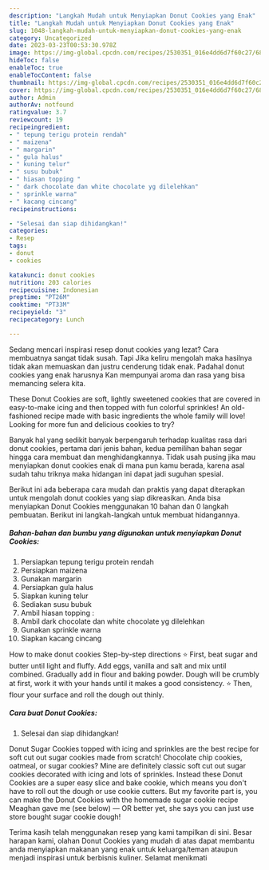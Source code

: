 ```yaml
---
description: "Langkah Mudah untuk Menyiapkan Donut Cookies yang Enak"
title: "Langkah Mudah untuk Menyiapkan Donut Cookies yang Enak"
slug: 1048-langkah-mudah-untuk-menyiapkan-donut-cookies-yang-enak
category: Uncategorized
date: 2023-03-23T00:53:30.978Z
image: https://img-global.cpcdn.com/recipes/2530351_016e4dd6d7f60c27/680x482cq70/donut-cookies-foto-resep-utama.jpg
hideToc: false
enableToc: true
enableTocContent: false
thumbnail: https://img-global.cpcdn.com/recipes/2530351_016e4dd6d7f60c27/680x482cq70/donut-cookies-foto-resep-utama.jpg
cover: https://img-global.cpcdn.com/recipes/2530351_016e4dd6d7f60c27/680x482cq70/donut-cookies-foto-resep-utama.jpg
author: Admin
authorAv: notfound
ratingvalue: 3.7
reviewcount: 19
recipeingredient:
- " tepung terigu protein rendah"
- " maizena"
- " margarin"
- " gula halus"
- " kuning telur"
- " susu bubuk"
- " hiasan topping "
- " dark chocolate dan white chocolate yg dilelehkan"
- " sprinkle warna"
- " kacang cincang"
recipeinstructions:

- "Selesai dan siap dihidangkan!"
categories:
- Resep
tags:
- donut
- cookies

katakunci: donut cookies 
nutrition: 203 calories
recipecuisine: Indonesian
preptime: "PT26M"
cooktime: "PT33M"
recipeyield: "3"
recipecategory: Lunch

---
```



Sedang mencari inspirasi resep donut cookies yang lezat? Cara membuatnya sangat tidak susah. Tapi Jika keliru mengolah maka hasilnya tidak akan memuaskan dan justru cenderung tidak enak. Padahal donut cookies yang enak harusnya Kan mempunyai aroma dan rasa yang bisa memancing selera kita.


These Donut Cookies are soft, lightly sweetened cookies that are covered in easy-to-make icing and then topped with fun colorful sprinkles! An old-fashioned recipe made with basic ingredients the whole family will love! Looking for more fun and delicious cookies to try?

Banyak hal yang sedikit banyak berpengaruh terhadap kualitas rasa dari donut cookies, pertama dari jenis bahan, kedua pemilihan bahan segar hingga cara membuat dan menghidangkannya. Tidak usah pusing jika mau menyiapkan donut cookies enak di mana pun kamu berada, karena asal sudah tahu triknya maka hidangan ini dapat jadi suguhan spesial.


Berikut ini ada beberapa cara mudah dan praktis yang dapat diterapkan untuk mengolah donut cookies yang siap dikreasikan. Anda bisa menyiapkan Donut Cookies menggunakan 10 bahan dan 0 langkah pembuatan. Berikut ini langkah-langkah untuk membuat hidangannya.

<!--inarticleads1-->

##### Bahan-bahan dan bumbu yang digunakan untuk menyiapkan Donut Cookies:

1. Persiapkan  tepung terigu protein rendah
1. Persiapkan  maizena
1. Gunakan  margarin
1. Persiapkan  gula halus
1. Siapkan  kuning telur
1. Sediakan  susu bubuk
1. Ambil  hiasan topping :
1. Ambil  dark chocolate dan white chocolate yg dilelehkan
1. Gunakan  sprinkle warna
1. Siapkan  kacang cincang


How to make donut cookies Step-by-step directions ⭐ First, beat sugar and butter until light and fluffy. Add eggs, vanilla and salt and mix until combined. Gradually add in flour and baking powder. Dough will be crumbly at first, work it with your hands until it makes a good consistency. ⭐ Then, flour your surface and roll the dough out thinly. 

<!--inarticleads2-->

##### Cara buat Donut Cookies:


1. Selesai dan siap dihidangkan!

Donut Sugar Cookies topped with icing and sprinkles are the best recipe for soft cut out sugar cookies made from scratch! Chocolate chip cookies, oatmeal, or sugar cookies? Mine are definitely classic soft cut out sugar cookies decorated with icing and lots of sprinkles. Instead these Donut Cookies are a super easy slice and bake cookie, which means you don&#39;t have to roll out the dough or use cookie cutters. But my favorite part is, you can make the Donut Cookies with the homemade sugar cookie recipe Meaghan gave me (see below) — OR better yet, she says you can just use store bought sugar cookie dough! 

Terima kasih telah menggunakan resep yang kami tampilkan di sini. Besar harapan kami, olahan Donut Cookies yang mudah di atas dapat membantu anda menyiapkan makanan yang enak untuk keluarga/teman ataupun menjadi inspirasi untuk berbisnis kuliner. Selamat menikmati

